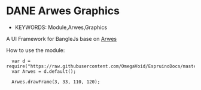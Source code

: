 <!--- Copyright (c) 2020 OmegaRogue. See the file LICENSE for copying permission. -->
DANE Arwes Graphics
=====================

* KEYWORDS: Module,Arwes,Graphics

A UI Framework for BangleJs base on [Arwes](https://arwes.dev)


How to use the module:


```
  var d = require("https://raw.githubusercontent.com/OmegaVoid/EspruinoDocs/master/modules/dane_arwes.js");
  var Arwes = d.default();
  
  Arwes.drawFrame(3, 33, 110, 120);

```